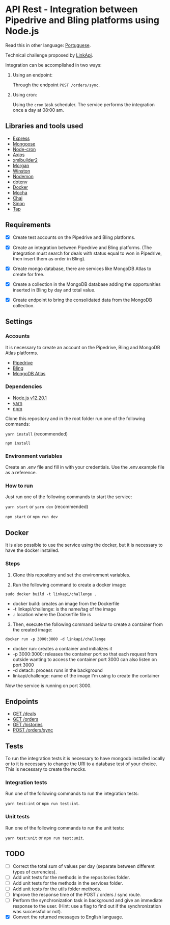 # API Rest - Integration between Pipedrive and Bling platforms using Node.js

Read this in other language: [Portuguese](docs/pt/README.pt.md).

Technical challenge proposed by [LinkApi](https://linkapi.gupy.io/).

Integration can be accomplished in two ways:

1. Using an endpoint:
    
    Through the endpoint `POST /orders/sync`.
    
2. Using cron:

    Using the `cron` task scheduler. The service performs the integration once a day at 08:00 am.

## Libraries and tools used

- [Express](https://expressjs.com/pt-br/)
- [Mongoose](https://mongoosejs.com/)
- [Node-cron](https://www.npmjs.com/package/node-cron)
- [Axios](https://github.com/axios/axios)
- [xmlbuilder2](https://www.npmjs.com/package/xmlbuilder2)
- [Morgan](https://www.npmjs.com/package/morgan)
- [Winston](https://www.npmjs.com/package/winston)
- [Nodemon](https://nodemon.io/)
- [dotenv](https://www.npmjs.com/package/dotenv)
- [Docker](https://www.docker.com/)
- [Mocha](https://mochajs.org/)
- [Chai](https://www.chaijs.com/)
- [Sinon](https://sinonjs.org/)
- [Tap](https://www.npmjs.com/package/tap)

## Requirements

- [x] Create test accounts on the Pipedrive and Bling platforms.

- [x] Create an integration between Pipedrive and Bling platforms. (The integration must search for deals with status equal to won in Pipedrive, then insert them as order in Bling).

- [x] Create mongo database, there are services like MongoDB Atlas to create for free.

- [x] Create a collection in the MongoDB database adding the opportunities inserted in Bling by day and total value.

- [x] Create endpoint to bring the consolidated data from the MongoDB collection.

## Settings

### Accounts

It is necessary to create an account on the Pipedrive, Bling and MongoDB Atlas platforms.

- [Pipedrive](https://www.pipedrive.com/pt)
- [Bling](https://www.bling.com.br/home)
- [MongoDB Atlas](https://www.mongodb.com/cloud/atlas)

### Dependencies

- [Node.js v12.20.1](https://nodejs.org/en/blog/release/v12.20.1/)
- [yarn](https://yarnpkg.com/)
- [npm](https://www.npmjs.com/)

Clone this repository and in the root folder run one of the following commands:

`yarn install` (recommended)

`npm install`

### Environment variables

Create an .env file and fill in with your credentials. Use the .env.example file as a reference.

### How to run

Just run one of the following commands to start the service:

`yarn start` or `yarn dev` (recommended)

`npm start` or `npm run dev`

## Docker

It is also possible to use the service using the docker, but it is necessary to have the docker installed.

### Steps

1. Clone this repository and set the environment variables.

2. Run the following command to create a docker image:

`sudo docker build -t linkapi/challenge .`

- docker build: creates an image from the Dockerfile
- -t linkapi/challenge: is the name/tag of the image
- .: location where the Dockerfile file is

3. Then, execute the following command below to create a container from the created image:

`docker run -p 3000:3000 -d linkapi/challenge`

- docker run: creates a container and initializes it
- -p 3000:3000: releases the container port so that each request from outside wanting to access the container port 3000 can also listen on port 3000
- -d detach: process runs in the background
- linkapi/challenge: name of the image I'm using to create the container

Now the service is running on port 3000.

## Endpoints

- [GET /deals](docs/get_deals.md)
- [GET /orders](docs/get_orders.md)
- [GET /histories](docs/get_histories.md)
- [POST /orders/sync](docs/post_orders_sync.md)

## Tests

To run the integration tests it is necessary to have mongodb installed locally or to it is necessary to change the URI to a database test of your choice. This is necessary to create the mocks.

### Integration tests

Run one of the following commands to run the integration tests:

`yarn test:int` or `npm run test:int`.

### Unit tests

Run one of the following commands to run the unit tests:

`yarn test:unit` or `npm run test:unit`.

## TODO

- [ ] Correct the total sum of values per day (separate between different types of currencies).
- [ ] Add unit tests for the methods in the repositories folder.
- [ ] Add unit tests for the methods in the services folder.
- [ ] Add unit tests for the utils folder methods.
- [ ] Improve the response time of the POST / orders / sync route.
- [ ] Perform the synchronization task in background and give an immediate response to the user. (Hint: use a flag to find out if the synchronization was successful or not).
- [x] Convert the returned messages to English language.
